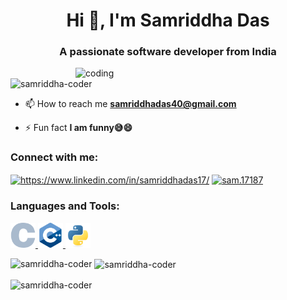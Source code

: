 
<h1 align="center">Hi 👋, I'm Samriddha Das</h1>
<h3 align="center">A passionate software developer from India</h3>
<img align="right"alt="coding" width="400"src="https://user-images.githubusercontent.com/55389276/140866485-8fb1c876-9a8f-4d6a-98dc-08c4981eaf70.gif">


<p align="left"> <img src="https://komarev.com/ghpvc/?username=samriddha-coder&label=Profile%20views&color=0e75b6&style=flat" alt="samriddha-coder" /> </p>

- 📫 How to reach me **samriddhadas40@gmail.com**

- ⚡ Fun fact **I am funny😅😄**

<h3 align="left">Connect with me:</h3>
<p align="left">
<a href="https://linkedin.com/in/https://www.linkedin.com/in/samriddhadas17/" target="blank"><img align="center" src="https://raw.githubusercontent.com/rahuldkjain/github-profile-readme-generator/master/src/images/icons/Social/linked-in-alt.svg" alt="https://www.linkedin.com/in/samriddhadas17/" height="30" width="40" /></a>
<a href="https://instagram.com/sam.17187" target="blank"><img align="center" src="https://raw.githubusercontent.com/rahuldkjain/github-profile-readme-generator/master/src/images/icons/Social/instagram.svg" alt="sam.17187" height="30" width="40" /></a>
</p>

<h3 align="left">Languages and Tools:</h3>
<p align="left"> <a href="https://www.cprogramming.com/" target="_blank" rel="noreferrer"> <img src="https://raw.githubusercontent.com/devicons/devicon/master/icons/c/c-original.svg" alt="c" width="40" height="40"/> </a> <a href="https://www.w3schools.com/cpp/" target="_blank" rel="noreferrer"> <img src="https://raw.githubusercontent.com/devicons/devicon/master/icons/cplusplus/cplusplus-original.svg" alt="cplusplus" width="40" height="40"/> </a> <a href="https://www.python.org" target="_blank" rel="noreferrer"> <img src="https://raw.githubusercontent.com/devicons/devicon/master/icons/python/python-original.svg" alt="python" width="40" height="40"/> </a> </p>

<p><img align="left" src="https://github-readme-stats.vercel.app/api/top-langs?username=samriddha-coder&show_icons=true&locale=en&layout=compact" alt="samriddha-coder" /></p>

<p>&nbsp;<img align="center" src="https://github-readme-stats.vercel.app/api?username=samriddha-coder&show_icons=true&locale=en" alt="samriddha-coder" /></p>

<p><img align="center" src="https://github-readme-streak-stats.herokuapp.com/?user=samriddha-coder&" alt="samriddha-coder" /></p>

